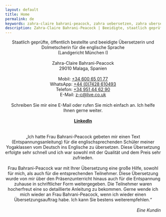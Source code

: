 ```yaml
---
layout: default
title: Home
permalink: de
keywords: zahra-claire bahrani-peacock, zahra uebersetzen, zahra ubersetzerin, zahra uebersetzerin, Zahra Bahrani-Peacock, Zahra-Claire, Zaza Bahrani-Peacock
description: Zahra-Claire Bahrani-Peacock | Beeidigte, staatlich geprüfte Übersetzerin und Dolmetscherin
---
```

<div align="center">Staatlich geprüfte, öffentlich bestellte und beeidigte Übersetzerin und Dolmetscherin für die englische Sprache<br/>
(Landgericht München I)</div>
<br/>
<div align="center">Zahra-Claire Bahrani-Peacock<br/>
29010 Malaga, Spanien</div>
<br/>
<div align="center">Mobil: <a href="tel:34600650177"  target="_blank">+34 600 65 01 77</a><br/>
WhatsApp: <a href="https://api.whatsapp.com/send?phone=447428610493&text=Hi%20Zahra" target="_blank">+44 (0)7428 610493</a><br/>
Telefon: <a href="tel:34951446290"  target="_blank">+34 951 44 62 90</a><br/>
E-Mail: <a href="mailto:z-c@live.co.uk" target="_blank">z-c@live.co.uk</a></div>
<br/>
<div align="center">Schreiben Sie mir eine E-Mail oder rufen Sie mich einfach an. Ich helfe Ihnen gerne weiter.</div>  
<br/>
<div align="center"><a href="https://www.linkedin.com/in/zahra-claire-bahrani-peacock/?locale=de_DE" target="_blank"><b>LinkedIn</b></a>  
<br/>
<br/>
<br/>
<div align="center">„Ich hatte Frau Bahrani-Peacock gebeten mir einen Text (Entspannungsanleitung) für die englischsprechenden Schüler meiner Yogaklassen vom Deutsch ins Englische zu übersetzen. Diese Übersetzung erfolgte sehr schnell und ich war sowohl mit der Qualität und dem Preis sehr zufrieden.  
<br/>
<br/>
Frau Bahrani-Peacock war mit Ihrer Übersetzung eine große Hilfe, sowohl für mich, als auch für die entsprechenden Teilnehmer. Diese Übersetzung wurde von mir über den Präsenzunterricht hinaus auch für die Entspannung zuhause in schriftlicher Form weitergegeben. Die Teilnehmer waren hocherfreut eine so detaillierte Anleitung zu bekommen. Gerne wende ich mich wieder an Frau Bahrani-Peacock, wenn ich wieder einen Übersetzungsauftrag habe. Ich kann Sie bestens weiterempfehlen.“</div>  
<br/>
<div align="right"><i>Eine Kundin</i></div>